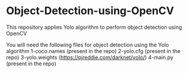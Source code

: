# Object-Detection-using-OpenCV
This repository applies Yolo algorithm to perform object detection using OpenCV

You will need the following files for object detection using the Yolo algorithm
1-coco.names (present in the repo)
2-yolo.cfg (present in the repo)
3-yolo.weights (https://pjreddie.com/darknet/yolo/)
4-main.py (present in the repo)
